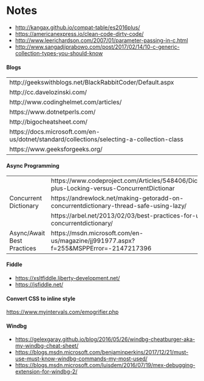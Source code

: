 # Notes
* http://kangax.github.io/compat-table/es2016plus/
* https://americanexpress.io/clean-code-dirty-code/
* http://www.leerichardson.com/2007/01/parameter-passing-in-c.html
* http://www.sangadjiprabowo.com/post/2017/02/14/10-c-generic-collection-types-you-should-know

#### Blogs ####
<table>
    <tbody>
        <tr>
            <td>http://geekswithblogs.net/BlackRabbitCoder/Default.aspx</td>
        </tr>
        <tr>
            <td>http://cc.davelozinski.com/</td>
        </tr>
        <tr>
            <td>http://www.codinghelmet.com/articles/</td>
        </tr>
        <tr>
            <td>https://www.dotnetperls.com/</td>
        </tr> 
        <tr>
            <td>http://bigocheatsheet.com/</td>
        </tr> 
        <tr>
            <td>https://docs.microsoft.com/en-us/dotnet/standard/collections/selecting-a-collection-class</td>
        </tr> 
        <tr>
            <td>https://www.geeksforgeeks.org/</td>
        </tr>         
    </tbody>
</table>

#### Async Programming ####
<table>
    <tbody>
        <tr>
            <td rowspan="4">Concurrent Dictionary</td>
        </tr>
        <tr>
            <td>https://www.codeproject.com/Articles/548406/Dictionary-plus-Locking-versus-ConcurrentDictionar</td>
        </tr>
        <tr>
            <td>https://andrewlock.net/making-getoradd-on-concurrentdictionary-thread-safe-using-lazy/</td>
        </tr>
        <tr>
            <td>https://arbel.net/2013/02/03/best-practices-for-using-concurrentdictionary/</td>
        </tr>
        <tr>
            <td>Async/Await Best Practices</td>
            <td>https://msdn.microsoft.com/en-us/magazine/jj991977.aspx?f=255&MSPPError=-2147217396</td>
        </tr>
    </tbody>
</table>

#### Fiddle ####
* https://xsltfiddle.liberty-development.net/
* https://jsfiddle.net/

#### Convert CSS to inline style ####
https://www.myintervals.com/emogrifier.php

#### Windbg ####
* https://gelexgaray.github.io/blog/2016/05/26/windbg-cheatburger-aka-my-windbg-cheat-sheet/
* https://blogs.msdn.microsoft.com/benjaminperkins/2017/12/21/must-use-must-know-windbg-commands-my-most-used/
* https://blogs.msdn.microsoft.com/luisdem/2016/07/19/mex-debugging-extension-for-windbg-2/
